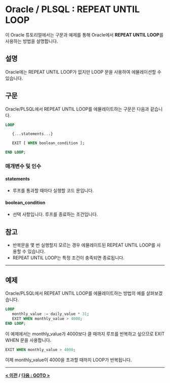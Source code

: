 # Oracle / PLSQL : REPEAT UNTIL LOOP

이 Oracle 튜토리얼에서는 구문과 예제를 통해 Oracle에서 **REPEAT UNTIL LOOP**를 사용하는 방법을 설명합니다.

## 설명
Oracle에는 REPEAT UNTIL LOOP가 없지만 LOOP 문을 사용하여 에뮬레이션할 수 있습니다.

## 구문
Oracle/PLSQL에서 REPEAT UNTIL LOOP를 에뮬레이트하는 구문은 다음과 같습니다.
```sql
LOOP

   {...statements...}

   EXIT [ WHEN boolean_condition ];

END LOOP;
```
### 매개변수 및 인수
#### **statements**
- 루프를 통과할 때마다 실행할 코드 문입니다.
#### **boolean_condition**
- 선택 사항입니다. 루프를 종료하는 조건입니다.

## 참고
- 반복문을 몇 번 실행할지 모르는 경우 에뮬레이트된 REPEAT UNTIL LOOP를 사용할 수 있습니다.
- REPEAT UNTIL LOOP는 특정 조건이 충족되면 종료됩니다.

---
## 예제
Oracle/PLSQL에서 REPEAT UNTIL LOOP를 에뮬레이트하는 방법의 예를 살펴보겠습니다.
```sql
LOOP
   monthly_value := daily_value * 31;
   EXIT WHEN monthly_value > 4000;
END LOOP;
```
이 예제에서는 monthly_value가 4000보다 클 때까지 루프를 반복하고 싶으므로 EXIT WHEN 문을 사용합니다.
```sql
EXIT WHEN monthly_value > 4000;
```
이제 monthly_value이 4000을 초과할 때까지 LOOP가 반복됩니다.

---
**[< 이전](LOOP.md) / [다음 : GOTO >](GOTO.md)**